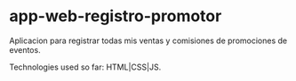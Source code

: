 # app-web-registro-promotor
Aplicacion para registrar todas mis ventas y comisiones de promociones de eventos.

Technologies used so far: HTML|CSS|JS.
